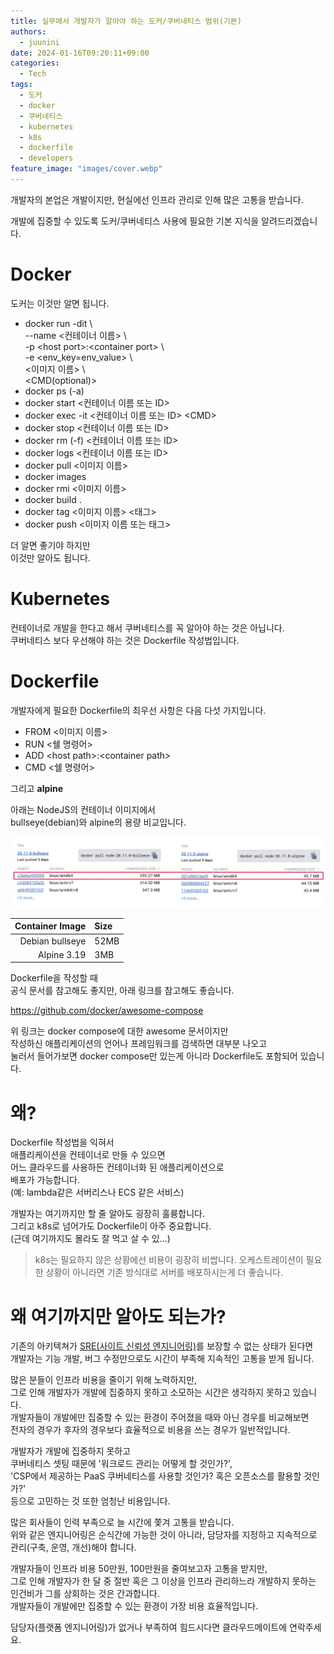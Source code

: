 ```yaml
---
title: 실무에서 개발자가 알아야 하는 도커/쿠버네티스 범위(기본)
authors:
  - juunini
date: 2024-01-16T09:20:11+09:00
categories:
  - Tech
tags:
  - 도커
  - docker
  - 쿠버네티스
  - kubernetes
  - k8s
  - dockerfile
  - developers
feature_image: "images/cover.webp"
---
```


개발자의 본업은 개발이지만, 현실에선 인프라 관리로 인해 많은 고통을 받습니다.  

개발에 집중할 수 있도록 도커/쿠버네티스 사용에 필요한 기본 지식을 알려드리겠습니다.

# Docker

도커는 이것만 알면 됩니다.

- docker run -dit \\  
    --name \<컨테이너 이름\> \\  
    -p \<host port\>:\<container port\> \\  
    -e \<env_key=env_value\> \\  
    \<이미지 이름\> \\  
    \<CMD\(optional\)\>
- docker ps \(-a\)
- docker start \<컨테이너 이름 또는 ID\>
- docker exec -it \<컨테이너 이름 또는 ID\> \<CMD\>
- docker stop \<컨테이너 이름 또는 ID\>
- docker rm \(-f\) \<컨테이너 이름 또는 ID\>
- docker logs \<컨테이너 이름 또는 ID\>
- docker pull \<이미지 이름\>
- docker images
- docker rmi \<이미지 이름\>
- docker build .
- docker tag \<이미지 이름\> \<태그\>
- docker push \<이미지 이름 또는 태그\>

더 알면 좋기야 하지만  
이것만 알아도 됩니다.

# Kubernetes

컨테이너로 개발을 한다고 해서 쿠버네티스를 꼭 알아야 하는 것은 아닙니다.  
쿠버네티스 보다 우선해야 하는 것은 Dockerfile 작성법입니다.

# Dockerfile

개발자에게 필요한 Dockerfile의 최우선 사항은 다음 다섯 가지입니다.  

- FROM \<이미지 이름\>
- RUN \<쉘 명령어\>
- ADD \<host path\>:\<container path\>
- CMD \<쉘 명령어\>

그리고 **alpine**

아래는 NodeJS의 컨테이너 이미지에서  
bullseye(debian)와 alpine의 용량 비교입니다.  

![](./images/image1.webp)

| Container Image | Size |
| -: | :- |
| Debian bullseye | 52MB |
| Alpine 3.19 | 3MB |

Dockerfile을 작성할 때  
공식 문서를 참고해도 좋지만, 아래 링크를 참고해도 좋습니다.

https://github.com/docker/awesome-compose

위 링크는 docker compose에 대한 awesome 문서이지만  
작성하신 애플리케이션의 언어나 프레임워크를 검색하면 대부분 나오고  
눌러서 들어가보면 docker compose만 있는게 아니라 Dockerfile도 포함되어 있습니다.  

# 왜?

Dockerfile 작성법을 익혀서  
애플리케이션을 컨테이너로 만들 수 있으면  
어느 클라우드를 사용하든 컨테이너화 된 애플리케이션으로  
배포가 가능합니다.  
(예: lambda같은 서버리스나 ECS 같은 서비스)

개발자는 여기까지만 할 줄 알아도 굉장히 훌륭합니다.  
그리고 k8s로 넘어가도 Dockerfile이 아주 중요합니다.  
(근데 여기까지도 몰라도 잘 먹고 살 수 있...)

> k8s는 필요하지 않은 상황에선 비용이 굉장히 비쌉니다.
> 오케스트레이션이 필요한 상황이 아니라면
> 기존 방식대로 서버를 배포하시는게 더 좋습니다.

# 왜 여기까지만 알아도 되는가?

기존의 아키텍쳐가 [SRE(사이트 신뢰성 엔지니어링)](https://www.redhat.com/ko/topics/devops/what-is-sre)를 보장할 수 없는 상태가 된다면  
개발자는 기능 개발, 버그 수정만으로도 시간이 부족해 지속적인 고통을 받게 됩니다.

많은 분들이 인프라 비용을 줄이기 위해 노력하지만,  
그로 인해 개발자가 개발에 집중하지 못하고 소모하는 시간은 생각하지 못하고 있습니다.  
개발자들이 개발에만 집중할 수 있는 환경이 주어졌을 때와 아닌 경우를 비교해보면  
전자의 경우가 후자의 경우보다 효율적으로 비용을 쓰는 경우가 일반적입니다.

개발자가 개발에 집중하지 못하고  
쿠버네티스 셋팅 때문에 '워크로드 관리는 어떻게 할 것인가?',   
'CSP에서 제공하는 PaaS 쿠버네티스를 사용할 것인가? 혹은 오픈소스를 활용할 것인가?'  
등으로 고민하는 것 또한 엄청난 비용입니다.

많은 회사들이 인력 부족으로 늘 시간에 쫓겨 고통을 받습니다.  
위와 같은 엔지니어링은 순식간에 가능한 것이 아니라, 담당자를 지정하고 지속적으로 관리(구축, 운영, 개선)해야 합니다.  
 
개발자들이 인프라 비용 50만원, 100만원을 줄여보고자 고통을 받지만,  
그로 인해 개발자가 한 달 중 절반 혹은 그 이상을 인프라 관리하느라 개발하지 못하는 인건비가 그를 상회하는 것은 간과합니다.  
개발자들이 개발에만 집중할 수 있는 환경이 가장 비용 효율적입니다.
 
담당자(플랫폼 엔지니어링)가 없거나 부족하여 힘드시다면 클라우드메이트에 연락주세요.
